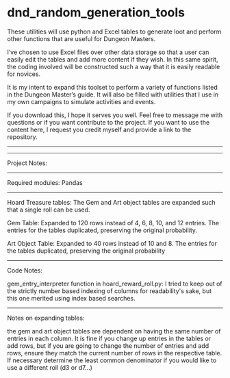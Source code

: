 ﻿# dnd_random_generation_tools
These utilities will use python and Excel tables to generate loot and perform other functions that are useful for Dungeon Masters. 

I’ve chosen to use Excel files over other data storage so that a user can easily edit the tables and add more content if they wish. In this same spirit, the coding involved will be constructed such a way that it is easily readable for novices.

It is my intent to expand this toolset to perform a variety of functions listed in the Dungeon Master’s guide. It will also be filled with utilities that I use in my own campaigns to simulate activities and events. 

If you download this, I hope it serves you well. Feel free to message me with questions or if you want contribute to the project. If you want to use the content here, I request you credit myself and provide a link to the repository.

--------

----------



Project Notes:

-------------

Required modules:
Pandas

----------------------------

Hoard Treasure tables:
The Gem and Art object tables are expanded such that a single roll can be used. 

Gem Table: Expanded to 120 rows instead of  4, 6, 8, 10, and 12 entries. The entries for the tables duplicated, preserving the original probability.

Art Object Table: Expanded to 40 rows instead of 10 and 8. The entries for the tables duplicated, preserving the original probability

---------------------

Code Notes:

gem_entry_interpreter function in hoard_reward_roll.py: I tried to keep out of the strictly number based indexing of columns for readability's sake, but this one merited using index based searches. 



----------------------------

Notes on expanding tables:

the gem and art object tables are dependent on having the same number of entries in each column. It is fine if you change up entries in the tables or add rows, but if you are going to change the number of entries and add rows, ensure they match the current number of rows in the respective table. If necessary determine the least common denominator if you would like to use a different roll (d3 or d7...)
